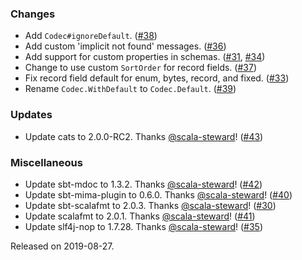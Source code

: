 ### Changes

- Add `Codec#ignoreDefault`. ([#38][#38])
- Add custom 'implicit not found' messages. ([#36][#36])
- Add support for custom properties in schemas. ([#31][#31], [#34][#34])
- Change to use custom `SortOrder` for record fields. ([#37][#37])
- Fix record field default for enum, bytes, record, and fixed. ([#33][#33])
- Rename `Codec.WithDefault` to `Codec.Default`. ([#39][#39])

### Updates

- Update cats to 2.0.0-RC2. Thanks [@scala-steward](https://github.com/scala-steward)! ([#43][#43])

### Miscellaneous

- Update sbt-mdoc to 1.3.2. Thanks [@scala-steward](https://github.com/scala-steward)! ([#42][#42])
- Update sbt-mima-plugin to 0.6.0. Thanks [@scala-steward](https://github.com/scala-steward)! ([#40][#40])
- Update sbt-scalafmt to 2.0.3. Thanks [@scala-steward](https://github.com/scala-steward)! ([#30][#30])
- Update scalafmt to 2.0.1. Thanks [@scala-steward](https://github.com/scala-steward)! ([#41][#41])
- Update slf4j-nop to 1.7.28. Thanks [@scala-steward](https://github.com/scala-steward)! ([#35][#35])

[#30]: https://github.com/ovotech/vulcan/pull/30
[#31]: https://github.com/ovotech/vulcan/pull/31
[#33]: https://github.com/ovotech/vulcan/pull/33
[#34]: https://github.com/ovotech/vulcan/pull/34
[#35]: https://github.com/ovotech/vulcan/pull/35
[#36]: https://github.com/ovotech/vulcan/pull/36
[#37]: https://github.com/ovotech/vulcan/pull/37
[#38]: https://github.com/ovotech/vulcan/pull/38
[#39]: https://github.com/ovotech/vulcan/pull/39
[#40]: https://github.com/ovotech/vulcan/pull/40
[#41]: https://github.com/ovotech/vulcan/pull/41
[#42]: https://github.com/ovotech/vulcan/pull/42
[#43]: https://github.com/ovotech/vulcan/pull/43

Released on 2019-08-27.
